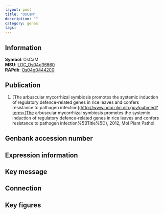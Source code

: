 ```yaml
---
layout: post
title: "OsCaM"
description: ""
category: genes
tags: 
---
```


## Information
__Symbol__: OsCaM  
__MSU__: [LOC_Os04g36660](http://rice.plantbiology.msu.edu/cgi-bin/ORF_infopage.cgi?orf=LOC_Os04g36660)  
__RAPdb__: [Os04g0444200](http://rapdb.dna.affrc.go.jp/viewer/gbrowse_details/irgsp1?name=Os04g0444200)  

## Publication
1. [The arbuscular mycorrhizal symbiosis promotes the systemic induction of regulatory defence-related genes in rice leaves and confers resistance to pathogen infection](http://www.ncbi.nlm.nih.gov/pubmed?term=(The arbuscular mycorrhizal symbiosis promotes the systemic induction of regulatory defence-related genes in rice leaves and confers resistance to pathogen infection%5BTitle%5D), 2012, Mol Plant Pathol.

## Genbank accession number

## Expression information

## Key message

## Connection

## Key figures


